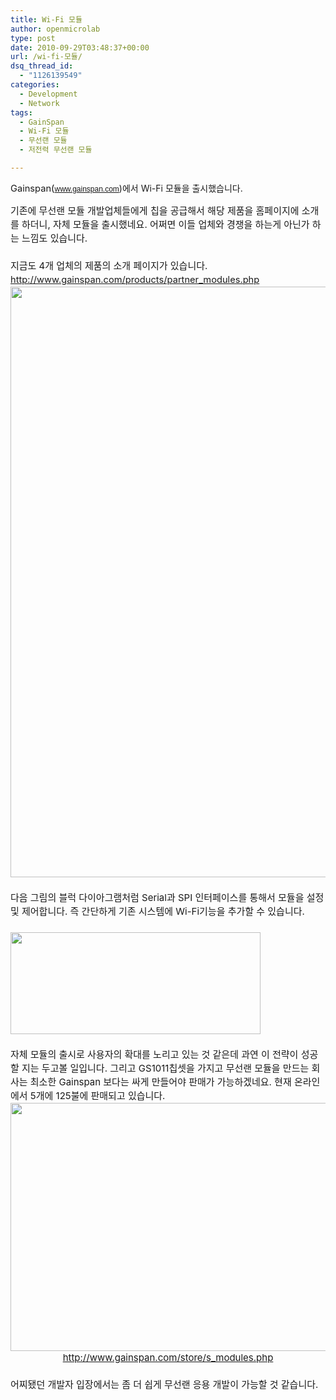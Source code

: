 ```yaml
---
title: Wi-Fi 모듈
author: openmicrolab
type: post
date: 2010-09-29T03:48:37+00:00
url: /wi-fi-모듈/
dsq_thread_id:
  - "1126139549"
categories:
  - Development
  - Network
tags:
  - GainSpan
  - Wi-Fi 모듈
  - 무선랜 모듈
  - 저전력 무선랜 모듈

---
```

<span style="font-size: 11pt; ">Gainspan(<span class="Apple-style-span" style="color: rgb(0, 0, 0); font-family: dotum, arial, sans-serif; font-size: 12px; line-height: 19px; "><a href="http://www.google.co.kr/url?q=http://www.gainspan.com&sa=X&ei=LqaiTMxZjcK9A4CjhIsE&ved=0CC8Q7QgoATAA&usg=AFQjCNEorFkDZVIMQxTKtI7RG-lvCP6hsw" target="_blank" class="fl" style="font-size: 12px; color: green !important; cursor: pointer; text-decoration: none; "><span style="font-size: 11pt; ">www.gainspan.com</span></a></span>)에서 Wi-Fi 모듈을 출시했습니다.&nbsp;</span>

<div>
  <font class="Apple-style-span" size="4"><span class="Apple-style-span" style="font-size: 15px; line-height: 22px;">기존에 무선랜 모듈 개발업체들에게 칩을 공급해서 해당 제품을 홈페이지에 소개를 하더니, 자체 모듈을 출시했네요. 어쩌면 이들 업체와 경쟁을 하는게 아닌가 하는 느낌도 있습니다.</span></font>
</div>

<div>
  <span class="Apple-style-span" style="line-height: 22px; font-size: 15px; "><br /> </span>
</div>

<div>
  <span class="Apple-style-span" style="line-height: 22px; font-size: 15px; ">지금도 4개 업체의 제품의 소개 페이지가 있습니다.&nbsp;</span>
</div>

<div>
  <font class="Apple-style-span" size="4"><span class="Apple-style-span" style="font-size: 15px; line-height: 22px; "><span class="Apple-style-span" style="line-height: 18px; font-size: 12px; "><a href="http://www.gainspan.com/products/partner_modules.php"><span style="font-size: 11pt; ">http://www.gainspan.com/products/partner_modules.php</span></a></span>&nbsp;</span></font>
</div>

<div>
  <span class="Apple-style-span" style="line-height: 27px; font-size: large; "><img loading="lazy" src="/images/1/cfile28.uf.162231054CA2A7AE19D5D6.jpg" class="aligncenter" width="680" height="945" alt="" filename="partner module.jpg" filemime="image/jpeg" /></span>
</div>

<div style="text-align: auto;">
  <span class="Apple-style-span" style="line-height: 22px; font-size: 15px; "><br /> </span>
</div>

<div style="text-align: auto;">
  <span class="Apple-style-span" style="line-height: 22px; font-size: 15px; ">다음 그림의 블럭 다이아그램처럼 Serial과 SPI&nbsp;</span><span class="Apple-style-span" style="line-height: 22px; font-size: 15px; ">인터페이스를 통해서 모듈을 설정 및 제어합니다. 즉 간단하게 기존 시스템에 Wi-Fi기능을 추가할 수 있습니다.&nbsp;</span>
</div>

<div style="text-align: auto;">
  <span class="Apple-style-span" style="line-height: 22px; font-size: 15px; "><br /> </span>
</div>

<div style="text-align: auto;">
  <span class="Apple-style-span" style="line-height: 22px; font-size: 15px; "><img loading="lazy" src="/images/1/cfile3.uf.1952A0194CA2B599214883.gif" class="aligncenter" width="400" height="163" alt="" filename="GS1011M_embedded_design.gif" filemime="image/jpeg" /><br /> </span>
</div>

<div>
  <font class="Apple-style-span" size="4"><span class="Apple-style-span" style="font-size: 15px; line-height: 22px; "><br /> </span></font>
</div>

<div>
  <font class="Apple-style-span" size="4"><span class="Apple-style-span" style="font-size: 15px; line-height: 22px; ">자체 모듈의 출시로 사용자의 확대를 노리고 있는 것 같은데 과연 이 전략이 성공할 지는 두고볼 일입니다. 그리고 GS1011칩셋을 가지고 무선랜 모듈을 만드는 회사는 최소한 Gainspan 보다는 싸게 만들어야 판매가 가능하겠네요. 현재 온라인에서 5개에 125불에 판매되고 있습니다.&nbsp;</span></font>
</div>

<div>
  <font class="Apple-style-span" size="4"><span class="Apple-style-span" style="font-size: 15px; line-height: 22px;"><img loading="lazy" src="/images/1/cfile27.uf.120FC31A4CA2B677102F40.jpg" class="aligncenter" width="668" height="397" alt="" filename="GainSpan module2.jpg" filemime="image/jpeg" /></span></font>
</div>

<div style="text-align: center;">
  <font class="Apple-style-span" size="4"><span class="Apple-style-span" style="font-size: 15px; line-height: 22px; "><a href="http://www.gainspan.com/store/s_modules.php">http://www.gainspan.com/store/s_modules.php</a></span></font>
</div>

<div>
  <font class="Apple-style-span" size="4"><br /> </font>
</div>

<div>
  <font class="Apple-style-span" size="4"><span class="Apple-style-span" style="font-size: 15px; line-height: 22px; ">어찌됐던 개발자 입장에서는 좀 더 쉽게 무선랜 응용 개발이 가능할 것 같습니다.</span></font>
</div>

<div>
  <font class="Apple-style-span" size="4"><span class="Apple-style-span" style="font-size: 15px; line-height: 22px; "><br /> </span></font>
</div>

<div>
  <font class="Apple-style-span" size="4"><span class="Apple-style-span" style="font-size: 15px; line-height: 22px;"><br /> </span></font>
</div>

<div>
  <font class="Apple-style-span" size="4"><span class="Apple-style-span" style="font-size: 15px; line-height: 22px;"><br /> </span></font>
</div>

<div>
  <div>
    <div>
      <div id="__KO_DIC_LAYER__" style="padding-top: 0px; padding-right: 0px; padding-bottom: 0px; padding-left: 0px; position: fixed; z-index: 1e+009; overflow-x: hidden; overflow-y: hidden; border-top-width: 2px; border-right-width: 2px; border-bottom-width: 2px; border-left-width: 2px; border-top-style: solid; border-right-style: solid; border-bottom-style: solid; border-left-style: solid; border-top-color: rgb(51, 51, 119); border-right-color: rgb(51, 51, 119); border-bottom-color: rgb(51, 51, 119); border-left-color: rgb(51, 51, 119); display: none; ">
      </div>
    </div>
  </div>
</div>